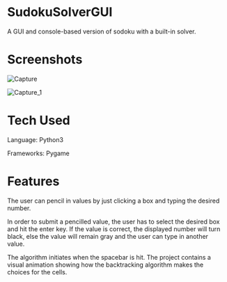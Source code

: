 # SudokuSolverGUI

A GUI and console-based version of sodoku with a built-in solver.

# Screenshots
![Capture](https://user-images.githubusercontent.com/45553812/73399185-d9ffd980-42f7-11ea-9cfd-ccdfdabde8f7.PNG)

![Capture_1](https://user-images.githubusercontent.com/45553812/73399176-d79d7f80-42f7-11ea-9be5-298d6d5f4cc2.PNG)

# Tech Used
Language: Python3

Frameworks: Pygame

# Features
The user can pencil in values by just clicking a box and typing the desired number.

In order to submit a pencilled value, the user has to select the desired box and hit the enter key. 
If the value is correct, the displayed number will turn black, else the value will remain gray and the user can type in
another value. 

The algorithm initiates when the spacebar is hit. The project contains a visual animation showing how the 
backtracking algorithm makes the choices for the cells.
